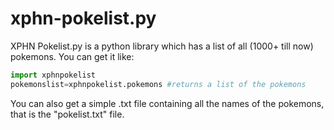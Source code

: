 # xphn-pokelist.py
XPHN Pokelist.py is a python library which has a list of all (1000+ till now) pokemons.
You can get it like:

```python
import xphnpokelist
pokemonslist=xphnpokelist.pokemons #returns a list of the pokemons
```

You can also get a simple .txt file containing all the names of the pokemons, that is the "pokelist.txt" file.
